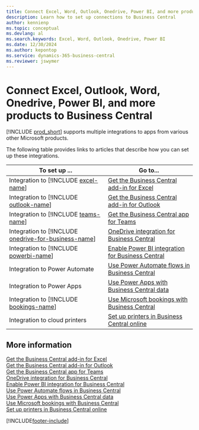 ```yaml
---
title: Connect Excel, Word, Outlook, Onedrive, Power BI, and more products to Business Central
description: Learn how to set up connections to Business Central
author: kennienp
ms.topic: conceptual
ms.devlang: al
ms.search.keywords: Excel, Word, Outlook, Onedrive, Power BI
ms.date: 12/30/2024
ms.author: kepontop
ms.service: dynamics-365-business-central
ms.reviewer: jswymer
---
```

# Connect Excel, Outlook, Word, Onedrive, Power BI, and more products to Business Central

[!INCLUDE [prod_short](includes/prod_short.md)] supports multiple integrations to apps from various other Microsoft products. 

The following table provides links to articles that describe how you can set up these integrations.

| To set up ... | Go to...  |
| ------------ | --------- |
| Integration to [!INCLUDE [excel-name](includes/excel-name.md)] | [Get the Business Central add-in for Excel](admin-deploy-excel-addin.md) |
| Integration to [!INCLUDE [outlook-name](includes/outlook-name.md)] | [Get the Business Central add-in for Outlook](admin-outlook.md) |
| Integration to [!INCLUDE [teams-name](includes/teams-name.md)] | [Get the Business Central app for Teams](across-install-app-for-teams.md) |
| Integration to [!INCLUDE [onedrive-for-business-name](includes/onedrive-for-business-name.md)] | [OneDrive integration for Business Central](across-onedrive-overview.md) |
| Integration to [!INCLUDE [powerbi-name](includes/powerbi-name.md)] | [Enable Power BI integration for Business Central](admin-powerbi-setup.md) |
| Integration to Power Automate | [Use Power Automate flows in Business Central](across-how-use-financials-data-source-flow.md) |
| Integration to Power Apps | [Use Power Apps with Business Central data](across-how-use-financials-data-source-powerapps.md) |
| Integration to [!INCLUDE [bookings-name](includes/bookings-name.md)] | [Use Microsoft bookings with Business Central](finance-bookings.md) |
| Integration to cloud printers | [Set up printers in Business Central online](admin-printer-setup-overview.md) |

## More information

[Get the Business Central add-in for Excel](admin-deploy-excel-addin.md)   
[Get the Business Central add-in for Outlook](admin-outlook.md)  
[Get the Business Central app for Teams](across-install-app-for-teams.md)   
[OneDrive integration for Business Central](across-onedrive-overview.md)   
[Enable Power BI integration for Business Central](admin-powerbi-setup.md)    
[Use Power Automate flows in Business Central](across-how-use-financials-data-source-flow.md)  
[Use Power Apps with Business Central data](across-how-use-financials-data-source-powerapps.md)  
[Use Microsoft bookings with Business Central](finance-bookings.md)  
[Set up printers in Business Central online](admin-printer-setup-overview.md)  

[!INCLUDE[footer-include](includes/footer-banner.md)]
